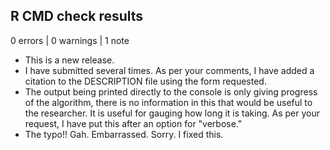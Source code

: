 ## R CMD check results

0 errors | 0 warnings | 1 note

* This is a new release.
* I have submitted several times.  As per your comments, I have added a citation to the DESCRIPTION file using the form requested.
* The output being printed directly to the console is only giving progress of the algorithm, there is no information in this that would be useful to the researcher. It is useful for gauging how long it is taking.  As per your request, I have put this after an option for "verbose."  
* The typo!! Gah. Embarrassed.  Sorry. I fixed this.